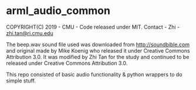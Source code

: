 # arml_audio_common
COPYRIGHT(C) 2019 - CMU - Code released under MIT. Contact - Zhi - zhi.tan@ri.cmu.edu

The beep.wav sound file used was downloaded from http://soundbible.com and original made by Mike Koenig who released it under Creative Commons Attribution 3.0. It was modified by Zhi Tan for the study and continued to be released under Creative Commons Attribution 3.0.

This repo consisted of basic audio functionality & python wrappers to do simple stuff.
